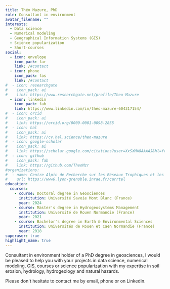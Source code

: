 ```yaml
---
title: Théo Mazure, PhD
role: Consultant in environment
avatar_filename: ""
interests:
  - Data science
  - Numerical modeling
  - Geographical Information Systems (GIS)
  - Science popularization
  - Short-courses
social:
  - icon: envelope
    icon_pack: far
    link: /#contact
  - icon: phone
    icon_pack: fas
    link: /#contact    
#  - icon: researchgate
#    icon_pack: ai
#    link: https://www.researchgate.net/profile/Theo-Mazure
  - icon: linkedin
    icon_pack: fab
    link: https://www.linkedin.com/in/théo-mazure-604317154/
#  - icon: orcid
#    icon_pack: ai
#    link: https://orcid.org/0009-0001-0098-2855
#  - icon: hal
#    icon_pack: ai
#    link: https://cv.hal.science/theo-mazure
#  - icon: google-scholar
#    icon_pack: ai
#    link: https://scholar.google.com/citations?user=XxSXMW8AAAAJ&hl=fr
#  - icon: github
#    icon_pack: fab
#    link: https://github.com/TheoMzr
#organizations:
#  - name: Centre Alpin de Recherche sur les Réseaux Trophiques et les Écosystèmes Limniques (CARRTEL)
#    url: https://www6.lyon-grenoble.inrae.fr/carrtel
education:
  courses:
    - course: Doctoral degree in Geosciences
      institution: Université Savoie Mont Blanc (France)
      year: 2024
    - course: Master's degree in Hydrogeosystems Management
      institution: Université de Rouen Normandie (France)
      year: 2021
    - course: Bachelor's degree in Earth & Environmental Sciences
      institution: Universités de Rouen et Caen Normandie (France)
      year: 2018
superuser: true
highlight_name: true
---
```

Consultant in environment holder of a PhD degree in geosciences, I would be pleased to help you with your projects in data science, numerical modeling, GIS, courses or science popularization with my expertise in soil erosion, hydrology, hydrogeology and natural hazards.

Please don't hesitate to contact me by email, phone or on Linkedin.
